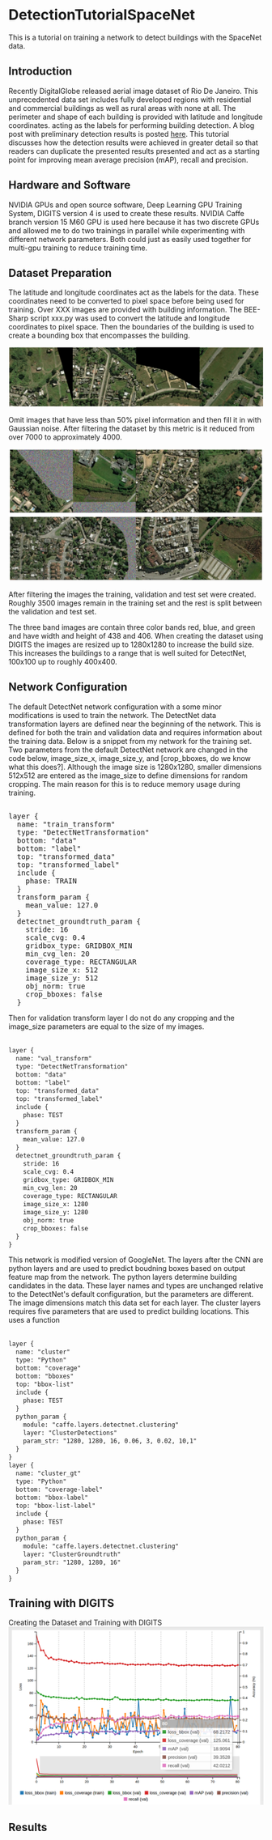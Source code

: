 # DetectionTutorialSpaceNet
This is a tutorial on training a network to detect buildings with the SpaceNet data.

## Introduction
Recently DigitalGlobe released aerial image dataset of Rio De Janeiro. This unprecedented data set includes fully developed regions with residential and commercial buildings as well as rural areas with none at all. The perimeter and shape of each building is provided with latitude and longitude coordinates. acting as the labels for performing building detection. A blog post with preliminary detection results is posted [here](https://devblogs.nvidia.com/parallelforall/exploring-spacenet-dataset-using-digits). This tutorial discusses how the detection results were achieved in greater detail so that readers can duplicate the presented results presented and act as a starting point for improving mean average precision (mAP), recall and precision.

## Hardware and Software
NVIDIA GPUs and open source software, Deep Learning GPU Training System, DIGITS version 4 is used to create these results.
NVIDIA Caffe branch version 15
M60 GPU is used here because it has two discrete GPUs and allowed me to do two trainings in parallel while experimenting with different network parameters. Both could just as easily used together for multi-gpu training to reduce training time.

## Dataset Preparation
The latitude and longitude coordinates act as the labels for the data. These coordinates need to be converted to pixel space before being used for training.
Over XXX images are provided with building information.
The BEE-Sharp script xxx.py was used to convert the latitude and longitude coordinates to pixel space. Then the boundaries of the building is used to create a bounding box that encompasses the building.

![Example_Images](imgs/ExampleTrainingImgs.png)

Omit images that have less than 50% pixel information and then fill it in with Gaussian noise. After filtering the dataset by this metric is it reduced from over 7000 to approximately 4000.  

![Images_With_Noise](imgs/sample_imgs_w_noise.png)

After filtering the images the training, validation and test set were created. Roughly 3500 images remain in the training set and the rest is split between the validation and test set.

The three band images are contain three color bands red, blue, and green and have width and height of 438 and 406. When creating the dataset using DIGITS the images are resized up to 1280x1280 to increase the build size. This increases the buildings to a range that is well suited for DetectNet, 100x100 up to roughly 400x400.

## Network Configuration
The default DetectNet network configuration with a some minor modifications is used to train the network. The DetectNet data transformation layers are defined near the beginning of the network. This is defined for both the train and validation data and requires information about the training data. Below is a snippet from my network for the training set. Two parameters from the default DetectNet network are changed in the code below, image_size_x, image_size_y, and [crop_bboxes, do we know what this does?]. Although the image size is 1280x1280, smaller dimensions 512x512 are entered as the image_size to define dimensions for random cropping. The main reason for this is to reduce memory usage during training.

<pre></code>
layer {
  name: "train_transform"
  type: "DetectNetTransformation"
  bottom: "data"
  bottom: "label"
  top: "transformed_data"
  top: "transformed_label"
  include {
    phase: TRAIN
  }
  transform_param {
    mean_value: 127.0
  }
  detectnet_groundtruth_param {
    stride: 16
    scale_cvg: 0.4
    gridbox_type: GRIDBOX_MIN
    min_cvg_len: 20
    coverage_type: RECTANGULAR
    image_size_x: 512
    image_size_y: 512
    obj_norm: true
    crop_bboxes: false
  }
</code></pre>

Then for validation transform layer I do not do any cropping and the image_size parameters are equal to the size of my images.

<pre><code>
layer {
  name: "val_transform"
  type: "DetectNetTransformation"
  bottom: "data"
  bottom: "label"
  top: "transformed_data"
  top: "transformed_label"
  include {
    phase: TEST
  }
  transform_param {
    mean_value: 127.0
  }
  detectnet_groundtruth_param {
    stride: 16
    scale_cvg: 0.4
    gridbox_type: GRIDBOX_MIN
    min_cvg_len: 20
    coverage_type: RECTANGULAR
    image_size_x: 1280
    image_size_y: 1280
    obj_norm: true
    crop_bboxes: false
  }
}
</pre></code>

This network is modified version of GoogleNet. The layers after the CNN are python layers and are used to predict boudning boxes based on output feature map from the network. The python layers determine building candidates in the data. These layer names and types are unchanged relative to the DetectNet's default configuration, but the parameters are different. The image dimensions match this data set for each layer. The cluster layers requires five parameters that are used to predict building locations. This uses a function 

<pre><code>
layer {
  name: "cluster"
  type: "Python"
  bottom: "coverage"
  bottom: "bboxes"
  top: "bbox-list"
  include {
    phase: TEST
  }
  python_param {
    module: "caffe.layers.detectnet.clustering"
    layer: "ClusterDetections"
    param_str: "1280, 1280, 16, 0.06, 3, 0.02, 10,1"
  }
}
layer {
  name: "cluster_gt"
  type: "Python"
  bottom: "coverage-label"
  bottom: "bbox-label"
  top: "bbox-list-label"
  include {
    phase: TEST
  }
  python_param {
    module: "caffe.layers.detectnet.clustering"
    layer: "ClusterGroundtruth"
    param_str: "1280, 1280, 16"
  }
}
</pre></code>
## Training with DIGITS
Creating the Dataset and Training with DIGITS
![Training_Results](imgs/trainingResults.png)

## Results
